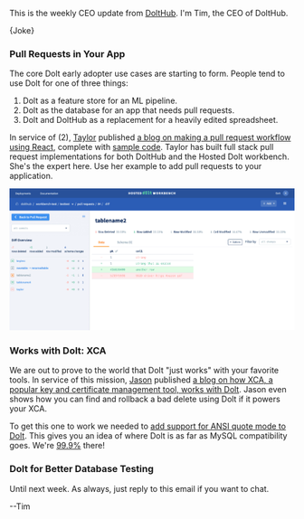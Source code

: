 This is the weekly CEO update from [DoltHub](https://www.dolthub.com/). I'm Tim, the CEO of DoltHub. 

{Joke}

### Pull Requests in Your App

The core Dolt early adopter use cases are starting to form. People tend to use Dolt for one of three things:

1. Dolt as a feature store for an ML pipeline.
2. Dolt as the database for an app that needs pull requests.
3. Dolt and DoltHub as a replacement for a heavily edited spreadsheet.

In service of (2), [Taylor](https://www.dolthub.com/team#taylor) published [a blog on making a pull request workflow using React](https://www.dolthub.com/blog/2023-08-18-design-pull-request-workflow/), complete with [sample code](https://github.com/dolthub/react-graphql-dolt-sample-app). Taylor has built full stack pull request implementations for both DoltHub and the Hosted Dolt workbench. She's the expert here. Use her example to add pull requests to your application.

[![Hosted Dolt Pull Requests](../images/hosted-workbench-pull-diff-page.png)](https://www.dolthub.com/blog/2023-08-18-design-pull-request-workflow/)

### Works with Dolt: XCA

We are out to prove to the world that Dolt "just works" with your favorite tools. In service of this mission, [Jason](https://www.dolthub.com/team#jason) published [a blog on how XCA, a popular key and certificate management tool, works with Dolt](https://www.dolthub.com/blog/2023-08-21-xca-on-dolt/). Jason even shows how you can find and rollback a bad delete using Dolt if it powers your XCA.

To get this one to work we needed to [add support for ANSI quote mode to Dolt](https://github.com/dolthub/go-mysql-server/pull/1915). This gives you an idea of where Dolt is as far as MySQL compatibility goes. We're [99.9%](https://docs.dolthub.com/sql-reference/benchmarks/correctness) there!

### Dolt for Better Database Testing



Until next week. As always, just reply to this email if you want to chat.

--Tim
